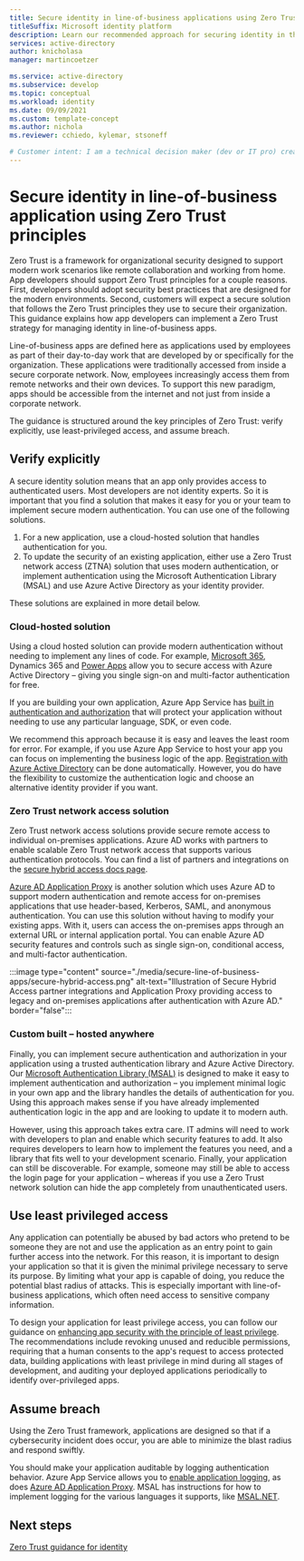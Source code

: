 ```yaml
---
title: Secure identity in line-of-business applications using Zero Trust principles
titleSuffix: Microsoft identity platform
description: Learn our recommended approach for securing identity in the line of business applications you develop using a Zero Trust approach.
services: active-directory
author: knicholasa
manager: martincoetzer

ms.service: active-directory
ms.subservice: develop
ms.topic: conceptual
ms.workload: identity
ms.date: 09/09/2021
ms.custom: template-concept
ms.author: nichola
ms.reviewer: cchiedo, kylemar, stsoneff

# Customer intent: I am a technical decision maker (dev or IT pro) creating or maintaining a server-side line-of-business app. I want architecture-level recommendations on how I can protect my server-side line-of-business apps using a Zero Trust strategy for Identity
---
```


# Secure identity in line-of-business application using Zero Trust principles

Zero Trust is a framework for organizational security designed to support modern work scenarios like remote collaboration and working from home. App developers should support Zero Trust principles for a couple reasons. First, developers should adopt security best practices that are designed for the modern environments. Second, customers will expect a secure solution that follows the Zero Trust principles they use to secure their organization. This guidance explains how app developers can implement a Zero Trust strategy for managing identity in line-of-business apps.

Line-of-business apps are defined here as applications used by employees as part of their day-to-day work that are developed by or specifically for the organization. These applications were traditionally accessed from inside a secure corporate network. Now, employees increasingly access them from remote networks and their own devices. To support this new paradigm, apps should be accessible from the internet and not just from inside a corporate network.

The guidance is structured around the key principles of Zero Trust: verify explicitly, use least-privileged access, and assume breach.

## Verify explicitly

A secure identity solution means that an app only provides access to authenticated users. Most developers are not identity experts. So it is important that you find a solution that makes it easy for you or your team to implement secure modern authentication. You can use one of the following solutions.

1. For a new application, use a cloud-hosted solution that handles authentication for you.
2. To update the security of an existing application, either use a Zero Trust network access (ZTNA) solution that uses modern authentication, or implement authentication using the Microsoft Authentication Library (MSAL) and use Azure Active Directory as your identity provider.

These solutions are explained in more detail below.

### Cloud-hosted solution

Using a cloud hosted solution can provide modern authentication without needing to implement any lines of code. For example, [Microsoft 365](/microsoft-365/enterprise/about-microsoft-365-identity), Dynamics 365 and [Power Apps](/powerapps/maker/portals/configure/use-simplified-authentication-configuration) allow you to secure access with Azure Active Directory – giving you single sign-on and multi-factor authentication for free.

If you are building your own application, Azure App Service has [built in authentication and authorization](/azure/app-service/overview-authentication-authorization) that will protect your application without needing to use any particular language, SDK, or even code.

We recommend this approach because it is easy and leaves the least room for error. For example, if you use Azure App Service to host your app you can focus on implementing the business logic of the app. [Registration with Azure Active Directory](/azure/app-service/configure-authentication-provider-aad) can be done automatically. However, you do have the flexibility to customize the authentication logic and choose an alternative identity provider if you want.

### Zero Trust network access solution

Zero Trust network access solutions provide secure remote access to individual on-premises applications. Azure AD works with partners to enable scalable Zero Trust network access that supports various authentication protocols. You can find a list of partners and integrations on the [secure hybrid access docs page](/azure/active-directory/manage-apps/secure-hybrid-access).

[Azure AD Application Proxy](/azure/active-directory/app-proxy/application-proxy) is another solution which uses Azure AD to support modern authentication and remote access for on-premises applications that use header-based, Kerberos, SAML, and anonymous authentication. You can use this solution without having to modify your existing apps. With it, users can access the on-premises apps through an external URL or internal application portal. You can enable Azure AD security features and controls such as single sign-on, conditional access, and multi-factor authentication.

:::image type="content" source="./media/secure-line-of-business-apps/secure-hybrid-access.png" alt-text="Illustration of Secure Hybrid Access partner integrations and Application Proxy providing access to legacy and on-premises applications after authentication with Azure AD." border="false":::

### Custom built – hosted anywhere

Finally, you can implement secure authentication and authorization in your application using a trusted authentication library and Azure Active Directory. Our [Microsoft Authentication Library (MSAL)](/azure/active-directory/develop/msal-overview) is designed to make it easy to implement authentication and authorization – you implement minimal logic in your own app and the library handles the details of authentication for you. Using this approach makes sense if you have already implemented authentication logic in the app and are looking to update it to modern auth.

However, using this approach takes extra care. IT admins will need to work with developers to plan and enable which security features to add. It also requires developers to learn how to implement the features you need, and a library that fits well to your development scenario. Finally, your application can still be discoverable. For example, someone may still be able to access the login page for your application – whereas if you use a Zero Trust network solution can hide the app completely from unauthenticated users.

## Use least privileged access

Any application can potentially be abused by bad actors who pretend to be someone they are not and use the application as an entry point to gain further access into the network. For this reason, it is important to design your application so that it is given the minimal privilege necessary to serve its purpose. By limiting what your app is capable of doing, you reduce the potential blast radius of attacks. This is especially important with line-of-business applications, which often need access to sensitive company information.

To design your application for least privilege access, you can follow our guidance on [enhancing app security with the principle of least privilege](/azure/active-directory/develop/secure-least-privileged-access). The recommendations include revoking unused and reducible permissions, requiring that a human consents to the app's request to access protected data, building applications with least privilege in mind during all stages of development, and auditing your deployed applications periodically to identify over-privileged apps.

## Assume breach

Using the Zero Trust framework, applications are designed so that if a cybersecurity incident does occur, you are able to minimize the blast radius and respond swiftly.

You should make your application auditable by logging authentication behavior. Azure App Service allows you to [enable application logging](/azure/app-service/overview-authentication-authorization#logging-and-tracing), as does [Azure AD Application Proxy](/azure/active-directory/app-proxy/application-proxy-connectors#under-the-hood). MSAL has instructions for how to implement logging for the various languages it supports, like [MSAL.NET](/azure/active-directory/develop/msal-logging-dotnet).

## Next steps

[Zero Trust guidance for identity](/security/zero-trust/develop/identity)
